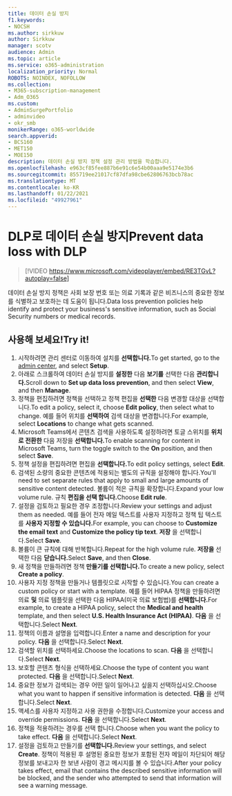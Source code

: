 ```yaml
---
title: 데이터 손실 방지
f1.keywords:
- NOCSH
ms.author: sirkkuw
author: Sirkkuw
manager: scotv
audience: Admin
ms.topic: article
ms.service: o365-administration
localization_priority: Normal
ROBOTS: NOINDEX, NOFOLLOW
ms.collection:
- M365-subscription-management
- Adm_O365
ms.custom:
- AdminSurgePortfolio
- adminvideo
- okr_smb
monikerRange: o365-worldwide
search.appverid:
- BCS160
- MET150
- MOE150
description: 데이터 손실 방지 정책 설정 관리 방법을 학습합니다.
ms.openlocfilehash: e963cf85fee887b6e91c6e54b00aaa9e5174e3b6
ms.sourcegitcommit: 855719ee21017cf87dfa98cbe62806763bcb78ac
ms.translationtype: MT
ms.contentlocale: ko-KR
ms.lasthandoff: 01/22/2021
ms.locfileid: "49927961"
---
```

# <a name="prevent-data-loss-with-dlp"></a><span data-ttu-id="a15ba-103">DLP로 데이터 손실 방지</span><span class="sxs-lookup"><span data-stu-id="a15ba-103">Prevent data loss with DLP</span></span>

> [!VIDEO https://www.microsoft.com/videoplayer/embed/RE3TGvL?autoplay=false]

<span data-ttu-id="a15ba-104">데이터 손실 방지 정책은 사회 보장 번호 또는 의료 기록과 같은 비즈니스의 중요한 정보를 식별하고 보호하는 데 도움이 됩니다.</span><span class="sxs-lookup"><span data-stu-id="a15ba-104">Data loss prevention policies help identify and protect your business's sensitive information, such as Social Security numbers or medical records.</span></span> 

## <a name="try-it"></a><span data-ttu-id="a15ba-105">사용해 보세요!</span><span class="sxs-lookup"><span data-stu-id="a15ba-105">Try it!</span></span>

1. <span data-ttu-id="a15ba-106">시작하려면 관리 센터로 [](https://admin.microsoft.com)이동하여 설치를 **선택합니다.**</span><span class="sxs-lookup"><span data-stu-id="a15ba-106">To get started, go to the [admin center](https://admin.microsoft.com), and select **Setup**.</span></span>
1. <span data-ttu-id="a15ba-107">아래로 스크롤하여 데이터 손실 방지를 **설정한** 다음 **보기를** 선택한 다음 **관리합니다.**</span><span class="sxs-lookup"><span data-stu-id="a15ba-107">Scroll down to **Set up data loss prevention**, and then select **View**, and then **Manage**.</span></span>
1. <span data-ttu-id="a15ba-108">정책을 편집하려면 정책을 선택하고 정책 편집을 **선택한** 다음 변경할 대상을 선택합니다.</span><span class="sxs-lookup"><span data-stu-id="a15ba-108">To edit a policy, select it, choose **Edit policy**, then select what to change.</span></span> <span data-ttu-id="a15ba-109">예를 들어 위치를 **선택하여** 검색 대상을 변경합니다.</span><span class="sxs-lookup"><span data-stu-id="a15ba-109">For example, select **Locations** to change what gets scanned.</span></span>
1. <span data-ttu-id="a15ba-110">Microsoft Teams에서 콘텐츠 검색을 사용하도록 설정하려면 토글 스위치를 **위치로 전환한** 다음 저장을 **선택합니다.**</span><span class="sxs-lookup"><span data-stu-id="a15ba-110">To enable scanning for content in Microsoft Teams, turn the toggle switch to the **On** position, and then select **Save**.</span></span>
1. <span data-ttu-id="a15ba-111">정책 설정을 편집하려면 편집을 **선택합니다.**</span><span class="sxs-lookup"><span data-stu-id="a15ba-111">To edit policy settings, select **Edit**.</span></span>
1. <span data-ttu-id="a15ba-112">검색된 소량의 중요한 콘텐츠에 적용되는 별도의 규칙을 설정해야 합니다.</span><span class="sxs-lookup"><span data-stu-id="a15ba-112">You'll need to set separate rules that apply to small and large amounts of sensitive content detected.</span></span> <span data-ttu-id="a15ba-113">볼륨이 적은 규칙을 확장합니다.</span><span class="sxs-lookup"><span data-stu-id="a15ba-113">Expand your low volume rule.</span></span> <span data-ttu-id="a15ba-114">규칙 **편집을 선택 합니다.**</span><span class="sxs-lookup"><span data-stu-id="a15ba-114">Choose **Edit rule**.</span></span>
1. <span data-ttu-id="a15ba-115">설정을 검토하고 필요한 경우 조정합니다.</span><span class="sxs-lookup"><span data-stu-id="a15ba-115">Review your settings and adjust them as needed.</span></span> <span data-ttu-id="a15ba-116">예를 들어 전자 메일  텍스트를 사용자 지정하고 정책 팁 텍스트를 **사용자 지정할 수 있습니다.**</span><span class="sxs-lookup"><span data-stu-id="a15ba-116">For example, you can choose to **Customize the email text** and **Customize the policy tip text**.</span></span> <span data-ttu-id="a15ba-117">**저장** 을 선택합니다.</span><span class="sxs-lookup"><span data-stu-id="a15ba-117">Select **Save**.</span></span>
1. <span data-ttu-id="a15ba-118">볼륨이 큰 규칙에 대해 반복합니다.</span><span class="sxs-lookup"><span data-stu-id="a15ba-118">Repeat for the high volume rule.</span></span> <span data-ttu-id="a15ba-119">**저장을** 선택한 다음 **닫습니다.**</span><span class="sxs-lookup"><span data-stu-id="a15ba-119">Select **Save**, and then **Close**.</span></span>
1. <span data-ttu-id="a15ba-120">새 정책을 만들하려면 정책 **만들기를 선택합니다.**</span><span class="sxs-lookup"><span data-stu-id="a15ba-120">To create a new policy, select **Create a policy**.</span></span>
1. <span data-ttu-id="a15ba-121">사용자 지정 정책을 만들거나 템플릿으로 시작할 수 있습니다.</span><span class="sxs-lookup"><span data-stu-id="a15ba-121">You can create a custom policy or start with a template.</span></span> <span data-ttu-id="a15ba-122">예를 들어 HIPAA 정책을 만들하려면 의료 **및** 의료 템플릿을 선택한 다음 HIPAA(미국 의료 보험법)를 **선택합니다.**</span><span class="sxs-lookup"><span data-stu-id="a15ba-122">For example, to create a HIPAA policy, select the **Medical and health** template, and then select **U.S. Health Insurance Act (HIPAA)**.</span></span> <span data-ttu-id="a15ba-123">**다음** 을 선택합니다.</span><span class="sxs-lookup"><span data-stu-id="a15ba-123">Select **Next**.</span></span>
1. <span data-ttu-id="a15ba-124">정책의 이름과 설명을 입력합니다.</span><span class="sxs-lookup"><span data-stu-id="a15ba-124">Enter a name and description for your policy.</span></span> <span data-ttu-id="a15ba-125">**다음** 을 선택합니다.</span><span class="sxs-lookup"><span data-stu-id="a15ba-125">Select **Next**.</span></span>
1. <span data-ttu-id="a15ba-126">검색할 위치를 선택하세요.</span><span class="sxs-lookup"><span data-stu-id="a15ba-126">Choose the locations to scan.</span></span> <span data-ttu-id="a15ba-127">**다음** 을 선택합니다.</span><span class="sxs-lookup"><span data-stu-id="a15ba-127">Select **Next**.</span></span>
1. <span data-ttu-id="a15ba-128">보호할 콘텐츠 형식을 선택하세요.</span><span class="sxs-lookup"><span data-stu-id="a15ba-128">Choose the type of content you want protected.</span></span> <span data-ttu-id="a15ba-129">**다음** 을 선택합니다.</span><span class="sxs-lookup"><span data-stu-id="a15ba-129">Select **Next**.</span></span>
1. <span data-ttu-id="a15ba-130">중요한 정보가 검색되는 경우 어떤 일이 일어나고 싶을지 선택하십시오.</span><span class="sxs-lookup"><span data-stu-id="a15ba-130">Choose what you want to happen if sensitive information is detected.</span></span> <span data-ttu-id="a15ba-131">**다음** 을 선택합니다.</span><span class="sxs-lookup"><span data-stu-id="a15ba-131">Select **Next**.</span></span>
1. <span data-ttu-id="a15ba-132">액세스를 사용자 지정하고 사용 권한을 수정합니다.</span><span class="sxs-lookup"><span data-stu-id="a15ba-132">Customize your access and override permissions.</span></span> <span data-ttu-id="a15ba-133">**다음** 을 선택합니다.</span><span class="sxs-lookup"><span data-stu-id="a15ba-133">Select **Next**.</span></span>
1. <span data-ttu-id="a15ba-134">정책을 적용하려는 경우를 선택 합니다.</span><span class="sxs-lookup"><span data-stu-id="a15ba-134">Choose when you want the policy to take effect.</span></span> <span data-ttu-id="a15ba-135">**다음** 을 선택합니다.</span><span class="sxs-lookup"><span data-stu-id="a15ba-135">Select **Next**.</span></span>
1. <span data-ttu-id="a15ba-136">설정을 검토하고 만들기를 **선택합니다.**</span><span class="sxs-lookup"><span data-stu-id="a15ba-136">Review your settings, and select **Create**.</span></span> <span data-ttu-id="a15ba-137">정책이 적용된 후 설명된 중요한 정보가 포함된 전자 메일이 차단되어 해당 정보를 보내고자 한 보낸 사람이 경고 메시지를 볼 수 있습니다.</span><span class="sxs-lookup"><span data-stu-id="a15ba-137">After your policy takes effect, email that contains the described sensitive information will be blocked, and the sender who attempted to send that information will see a warning message.</span></span>